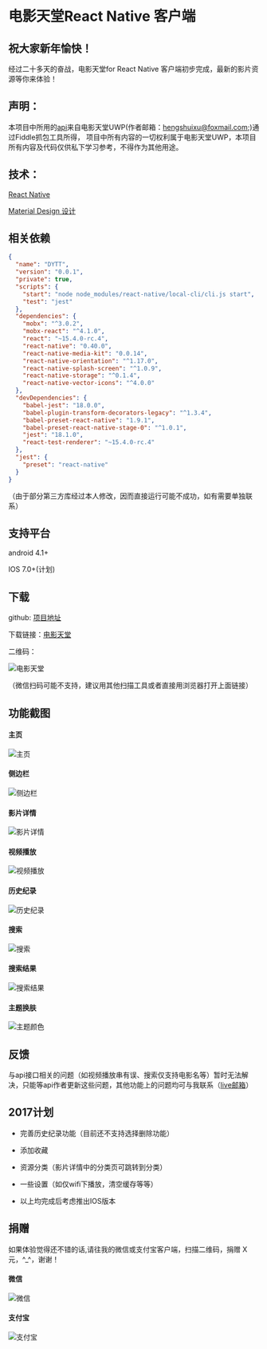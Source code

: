# 电影天堂React Native 客户端

## 祝大家新年愉快！

经过二十多天的奋战，电影天堂for React Native 客户端初步完成，最新的影片资源等你来体验！

## 声明：

本项目中所用的[api](https://github.com/XboxYan/DYTT/blob/master/apk/README.md)来自电影天堂UWP(作者邮箱：<hengshuixu@foxmail.com>;)通过Fiddle抓包工具所得， 项目中所有内容的一切权利属于电影天堂UWP，本项目所有内容及代码仅供私下学习参考，不得作为其他用途。

## 技术：

[React Native](http://facebook.github.io/react-native/)

[Material Design 设计](http://design.1sters.com/)

## 相关依赖

```json
{
  "name": "DYTT",
  "version": "0.0.1",
  "private": true,
  "scripts": {
    "start": "node node_modules/react-native/local-cli/cli.js start",
    "test": "jest"
  },
  "dependencies": {
    "mobx": "^3.0.2",
    "mobx-react": "^4.1.0",
    "react": "~15.4.0-rc.4",
    "react-native": "0.40.0",
    "react-native-media-kit": "0.0.14",
    "react-native-orientation": "^1.17.0",
    "react-native-splash-screen": "^1.0.9",
    "react-native-storage": "^0.1.4",
    "react-native-vector-icons": "^4.0.0"
  },
  "devDependencies": {
    "babel-jest": "18.0.0",
    "babel-plugin-transform-decorators-legacy": "^1.3.4",
    "babel-preset-react-native": "1.9.1",
    "babel-preset-react-native-stage-0": "^1.0.1",
    "jest": "18.1.0",
    "react-test-renderer": "~15.4.0-rc.4"
  },
  "jest": {
    "preset": "react-native"
  }
}

```
（由于部分第三方库经过本人修改，因而直接运行可能不成功，如有需要单独联系）

## 支持平台

android 4.1+

IOS 7.0+(计划)


## 下载

github: [项目地址](https://github.com/XboxYan/DYTT)

下载链接：[电影天堂](https://github.com/XboxYan/DYTT/blob/master/apk/android/app-release.apk?raw=true)

二维码：

![电影天堂](https://raw.githubusercontent.com/XboxYan/DYTT/master/apk/code.png)

（微信扫码可能不支持，建议用其他扫描工具或者直接用浏览器打开上面链接）

## 功能截图

#### 主页

![主页](https://raw.githubusercontent.com/XboxYan/DYTT/master/apk/S70125-135145.jpg)

#### 侧边栏

![侧边栏](https://raw.githubusercontent.com/XboxYan/DYTT/master/apk/S70125-135229.jpg)

#### 影片详情

![影片详情](https://raw.githubusercontent.com/XboxYan/DYTT/master/apk/S70125-135132.jpg)

#### 视频播放

![视频播放](https://raw.githubusercontent.com/XboxYan/DYTT/master/apk/S70125-135117.jpg)

#### 历史纪录

![历史纪录](https://raw.githubusercontent.com/XboxYan/DYTT/master/apk/S70125-135138.jpg)

#### 搜索

![搜索](https://raw.githubusercontent.com/XboxYan/DYTT/master/apk/S70125-135213.jpg)

#### 搜索结果

![搜索结果](https://raw.githubusercontent.com/XboxYan/DYTT/master/apk/S70125-135220.jpg)

#### 主题换肤

![主题颜色](https://raw.githubusercontent.com/XboxYan/DYTT/master/apk/S70125-135237.jpg)

## 反馈

与api接口相关的问题（如视频播放串有误、搜索仅支持电影名等）暂时无法解决，只能等api作者更新这些问题，其他功能上的问题均可与我联系（[live邮箱](yanwenbin1991@live.com)）

## 2017计划

* 完善历史纪录功能（目前还不支持选择删除功能）

* 添加收藏

* 资源分类（影片详情中的分类页可跳转到分类）

* 一些设置（如仅wifi下播放，清空缓存等等）

* 以上均完成后考虑推出IOS版本

## 捐赠

如果体验觉得还不错的话,请往我的微信或支付宝客户端，扫描二维码，捐赠 X元，^_^，谢谢！

#### 微信

![微信](https://raw.githubusercontent.com/XboxYan/DYTT/master/apk/wechat.png)

#### 支付宝

![支付宝](https://raw.githubusercontent.com/XboxYan/DYTT/master/apk/zhifubao.png)